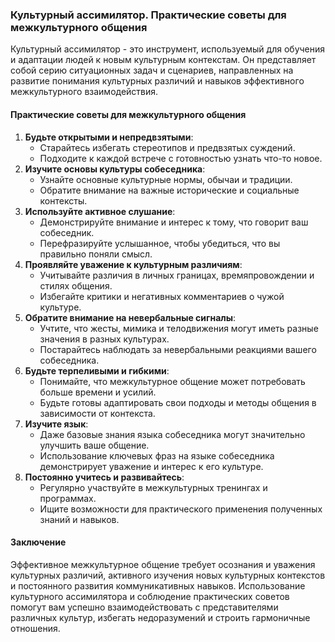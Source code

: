 ### Культурный ассимилятор. Практические советы для межкультурного общения
Культурный ассимилятор - это инструмент, используемый для обучения и адаптации людей к новым культурным контекстам. Он представляет собой серию ситуационных задач и сценариев, направленных на развитие понимания культурных различий и навыков эффективного межкультурного взаимодействия.
#### Практические советы для межкультурного общения
1. **Будьте открытыми и непредвзятыми**:
    - Старайтесь избегать стереотипов и предвзятых суждений.
    - Подходите к каждой встрече с готовностью узнать что-то новое.
2. **Изучите основы культуры собеседника**:
    - Узнайте основные культурные нормы, обычаи и традиции.
    - Обратите внимание на важные исторические и социальные контексты.
3. **Используйте активное слушание**:
    - Демонстрируйте внимание и интерес к тому, что говорит ваш собеседник.
    - Перефразируйте услышанное, чтобы убедиться, что вы правильно поняли смысл.
4. **Проявляйте уважение к культурным различиям**:
    - Учитывайте различия в личных границах, времяпровождении и стилях общения.
    - Избегайте критики и негативных комментариев о чужой культуре.
5. **Обратите внимание на невербальные сигналы**:
    - Учтите, что жесты, мимика и телодвижения могут иметь разные значения в разных культурах.
    - Постарайтесь наблюдать за невербальными реакциями вашего собеседника.
6. **Будьте терпеливыми и гибкими**:
    - Понимайте, что межкультурное общение может потребовать больше времени и усилий.
    - Будьте готовы адаптировать свои подходы и методы общения в зависимости от контекста.
7. **Изучите язык**:
    - Даже базовые знания языка собеседника могут значительно улучшить ваше общение.
    - Использование ключевых фраз на языке собеседника демонстрирует уважение и интерес к его культуре.
8. **Постоянно учитесь и развивайтесь**:
    - Регулярно участвуйте в межкультурных тренингах и программах.
    - Ищите возможности для практического применения полученных знаний и навыков.
#### Заключение
Эффективное межкультурное общение требует осознания и уважения культурных различий, активного изучения новых культурных контекстов и постоянного развития коммуникативных навыков. Использование культурного ассимилятора и соблюдение практических советов помогут вам успешно взаимодействовать с представителями различных культур, избегать недоразумений и строить гармоничные отношения.